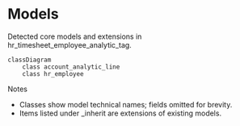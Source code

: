 # Models

Detected core models and extensions in hr_timesheet_employee_analytic_tag.

```mermaid
classDiagram
    class account_analytic_line
    class hr_employee
```

Notes
- Classes show model technical names; fields omitted for brevity.
- Items listed under _inherit are extensions of existing models.
